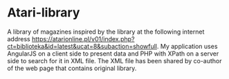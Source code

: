 # Atari-library
A library of magazines inspired by the library at the following internet address 
https://atarionline.pl/v01/index.php?ct=biblioteka&id=latest&ucat=8&subaction=showfull. My application uses AngularJS on a
client side to present data and PHP with XPath on a server side to search for it in XML file. The XML file has been shared by 
co-author of the web page that contains original library.
 
